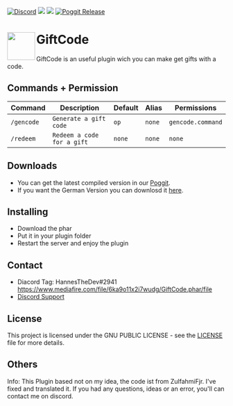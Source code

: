 [![Discord](https://img.shields.io/badge/chat-on%20discord-7289da.svg)](https://discord.gg/HVvQv2TxWs) [![](https://poggit.pmmp.io/shield.state/GiftCode)](https://poggit.pmmp.io/p/GiftCode) [![](https://poggit.pmmp.io/shield.dl.total/GiftCode)](https://poggit.pmmp.io/p/GiftCode) [![Poggit Release](https://poggit.pmmp.io/shield.approved/GiftCode)](https://poggit.pmmp.io/p/GiftCode)
<h1>GiftCode<img src="https://media.tenor.com/images/3331da3f9b038b1adcfd372b410af43d/tenor.gif" height="64" width="64" align="left"></img></h1>
GiftCode is an useful plugin wich you can make get gifts with a code.

## Commands + Permission
Command | Description | Default | Alias | Permissions
--------- | ------------------- | ------- | ---------- | -----------
``/gencode`` | ``Generate a gift code`` | ``op`` | ``none`` | ``gencode.command``
``/redeem`` | ``Redeem a code for a gift`` | ``none`` | ``none`` | ``none``

## Downloads
- You can get the latest compiled version in our [Poggit](https://poggit.pmmp.io/ci/HannesTheDev/GiftCode).
- If you want the German Version you can downlosd it [here](https://www.mediafire.com/file/6ka9o11x2i7wudg/GiftCode.phar/file).

## Installing
- Download the phar
- Put it in your plugin folder
- Restart the server and enjoy the plugin

## Contact
- Diacord Tag: HannesTheDev#2941
<a href="https://www.mediafire.com/file/6ka9o11x2i7wudg/GiftCode.phar/file" target="_blank">https://www.mediafire.com/file/6ka9o11x2i7wudg/GiftCode.phar/file</a>
- [Discord Support](https://discord.gg/HVvQv2TxWs)

## License
This project is licensed under the GNU PUBLIC LICENSE - see the [LICENSE](/LICENSE) file for more details.

## Others
Info: This Plugin based not on my idea, the code ist from ZulfahmiFjr. I've fixed and translated it. If you had any questions, ideas or an error, you'll can contact me on discord.
